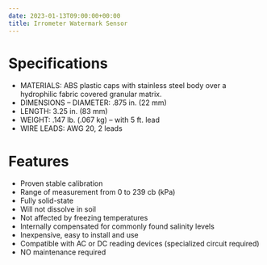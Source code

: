 ```yaml
---
date: 2023-01-13T09:00:00+00:00
title: Irrometer Watermark Sensor
---
```


# Specifications

- MATERIALS: ABS plastic caps with stainless steel body over a hydrophilic fabric covered granular matrix.
- DIMENSIONS – DIAMETER: .875 in. (22 mm)
- LENGTH: 3.25 in. (83 mm)
- WEIGHT: .147 lb. (.067 kg) – with 5 ft. lead
- WIRE LEADS: AWG 20, 2 leads

# Features

- Proven stable calibration
- Range of measurement from 0 to 239 cb (kPa)
- Fully solid-state
- Will not dissolve in soil
- Not affected by freezing temperatures
- Internally compensated for commonly found salinity levels
- Inexpensive, easy to install and use
- Compatible with AC or DC reading devices (specialized circuit required)
- NO maintenance required